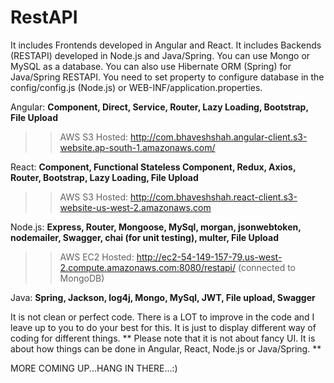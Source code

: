 # RestAPI
It includes Frontends developed in Angular and React.
It includes Backends (RESTAPI) developed in Node.js and Java/Spring. You can use Mongo or MySQL as a database. You can also use Hibernate ORM (Spring) for Java/Spring RESTAPI.
     You need to set property to configure database in the config/config.js (Node.js) or WEB-INF/application.properties. 
     
Angular:
**Component, Direct, Service, Router, Lazy Loading, Bootstrap, File Upload**

  >> AWS S3 Hosted: http://com.bhaveshshah.angular-client.s3-website.ap-south-1.amazonaws.com/

React:
**Component, Functional Stateless Component, Redux, Axios, Router, Bootstrap, Lazy Loading, File Upload**

  >> AWS S3 Hosted: http://com.bhaveshshah.react-client.s3-website-us-west-2.amazonaws.com

Node.js:
**Express, Router, Mongoose, MySql, morgan, jsonwebtoken, nodemailer, Swagger, chai (for unit testing), multer, File Upload**

  >> AWS EC2 Hosted: http://ec2-54-149-157-79.us-west-2.compute.amazonaws.com:8080/restapi/ (connected to MongoDB)

Java:
**Spring, Jackson, log4j, Mongo, MySql, JWT, File upload, Swagger**


It is not clean or perfect code. There is a LOT to improve in the code and I leave up to you to do your best for this. It is just to display different way of coding for different things. ** Please note that it is not about fancy UI. It is about how things can be done in Angular, React, Node.js or Java/Spring. **

MORE COMING UP...HANG IN THERE...:)
